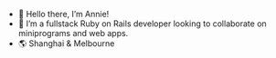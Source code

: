 - 👋 Hello there, I’m Annie!
- 💞️ I’m a fullstack Ruby on Rails developer looking to collaborate on miniprograms and web apps.
- 🌎 Shanghai & Melbourne
<!---
annieww/annieww is a ✨ special ✨ repository because its `README.md` (this file) appears on your GitHub profile.
You can click the Preview link to take a look at your changes.
--->
